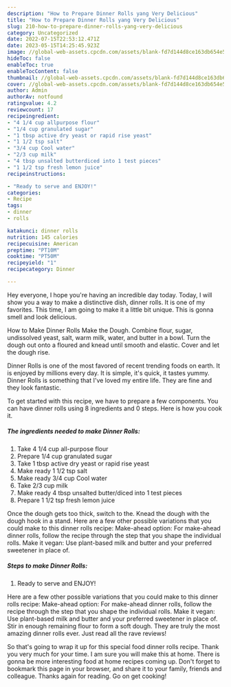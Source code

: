 ```yaml
---
description: "How to Prepare Dinner Rolls yang Very Delicious"
title: "How to Prepare Dinner Rolls yang Very Delicious"
slug: 210-how-to-prepare-dinner-rolls-yang-very-delicious
category: Uncategorized
date: 2022-07-15T22:53:12.471Z
date: 2023-05-15T14:25:45.923Z
image: //global-web-assets.cpcdn.com/assets/blank-fd7d144d8ce163db654e5a02c40b08a2775adb7897d16e4062681dc7e1b2800f.png
hideToc: false
enableToc: true
enableTocContent: false
thumbnail: //global-web-assets.cpcdn.com/assets/blank-fd7d144d8ce163db654e5a02c40b08a2775adb7897d16e4062681dc7e1b2800f.png
cover: //global-web-assets.cpcdn.com/assets/blank-fd7d144d8ce163db654e5a02c40b08a2775adb7897d16e4062681dc7e1b2800f.png
author: Admin
authorAv: notfound
ratingvalue: 4.2
reviewcount: 17
recipeingredient:
- "4 1/4 cup allpurpose flour"
- "1/4 cup granulated sugar"
- "1 tbsp active dry yeast or rapid rise yeast"
- "1 1/2 tsp salt"
- "3/4 cup Cool water"
- "2/3 cup milk"
- "4 tbsp unsalted butterdiced into 1 test pieces"
- "1 1/2 tsp fresh lemon juice"
recipeinstructions:

- "Ready to serve and ENJOY!"
categories:
- Recipe
tags:
- dinner
- rolls

katakunci: dinner rolls 
nutrition: 145 calories
recipecuisine: American
preptime: "PT10M"
cooktime: "PT50M"
recipeyield: "1"
recipecategory: Dinner

---
```



Hey everyone, I hope you're having an incredible day today. Today, I will show you a way to make a distinctive dish, dinner rolls. It is one of my favorites. This time, I am going to make it a little bit unique. This is gonna smell and look delicious.

How to Make Dinner Rolls Make the Dough. Combine flour, sugar, undissolved yeast, salt, warm milk, water, and butter in a bowl. Turn the dough out onto a floured and knead until smooth and elastic. Cover and let the dough rise.

Dinner Rolls is one of the most favored of recent trending foods on earth. It is enjoyed by millions every day. It is simple, it's quick, it tastes yummy. Dinner Rolls is something that I've loved my entire life. They are fine and they look fantastic.


To get started with this recipe, we have to prepare a few components. You can have dinner rolls using 8 ingredients and 0 steps. Here is how you cook it.

<!--inarticleads1-->

##### The ingredients needed to make Dinner Rolls:

1. Take 4 1/4 cup all-purpose flour
1. Prepare 1/4 cup granulated sugar
1. Take 1 tbsp active dry yeast or rapid rise yeast
1. Make ready 1 1/2 tsp salt
1. Make ready 3/4 cup Cool water
1. Take 2/3 cup milk
1. Make ready 4 tbsp unsalted butter/diced into 1 test pieces
1. Prepare 1 1/2 tsp fresh lemon juice


Once the dough gets too thick, switch to the. Knead the dough with the dough hook in a stand. Here are a few other possible variations that you could make to this dinner rolls recipe: Make-ahead option: For make-ahead dinner rolls, follow the recipe through the step that you shape the individual rolls. Make it vegan: Use plant-based milk and butter and your preferred sweetener in place of. 

<!--inarticleads2-->

##### Steps to make Dinner Rolls:


1. Ready to serve and ENJOY!

Here are a few other possible variations that you could make to this dinner rolls recipe: Make-ahead option: For make-ahead dinner rolls, follow the recipe through the step that you shape the individual rolls. Make it vegan: Use plant-based milk and butter and your preferred sweetener in place of. Stir in enough remaining flour to form a soft dough. They are truly the most amazing dinner rolls ever. Just read all the rave reviews! 

So that's going to wrap it up for this special food dinner rolls recipe. Thank you very much for your time. I am sure you will make this at home. There is gonna be more interesting food at home recipes coming up. Don't forget to bookmark this page in your browser, and share it to your family, friends and colleague. Thanks again for reading. Go on get cooking!
